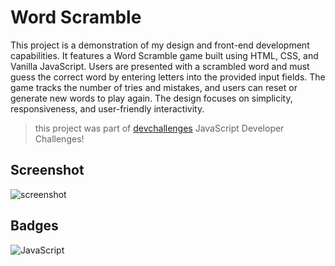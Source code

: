 # Word Scramble

This project is a demonstration of my design and front-end development capabilities. It features a Word Scramble game built using HTML, CSS, and Vanilla JavaScript. Users are presented with a scrambled word and must guess the correct word by entering letters into the provided input fields. The game tracks the number of tries and mistakes, and users can reset or generate new words to play again. The design focuses on simplicity, responsiveness, and user-friendly interactivity.

> this project was part of [devchallenges](https://devchallenges.io) JavaScript Developer Challenges!

## Screenshot
![screenshot](https://res.cloudinary.com/codelikeagirl29/image/upload/v1726885349/Word-Scrambler_qg12a5.png)
## Badges

![JavaScript](https://img.shields.io/badge/javascript-%23323330.svg?style=for-the-badge&logo=javascript&logoColor=%23F7DF1E)
